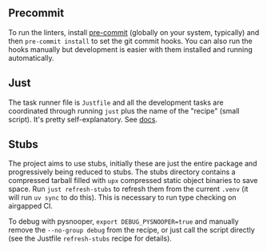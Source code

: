 ## Precommit

To run the linters, install [pre-commit](https://pre-commit.com/) (globally on your system,
typically) and then `pre-commit install` to set the git commit hooks. You can also run the hooks
manually but development is easier with them installed and running automatically.

## Just

The task runner file is `Justfile` and all the development tasks are coordinated through running
`just` plus the name of the "recipe" (small script). It's pretty self-explanatory. See [docs](https://github.com/casey/just).

## Stubs

The project aims to use stubs, initially these are just the entire package and progressively being
reduced to stubs. The stubs directory contains a compressed tarball filled with `upx` compressed
static object binaries to save space. Run `just refresh-stubs` to refresh them from the current
`.venv` (it will run `uv sync` to do this). This is necessary to run type checking on airgapped CI.

To debug with pysnooper, `export DEBUG_PYSNOOPER=true` and manually remove the `--no-group debug`
from the recipe, or just call the script directly (see the Justfile `refresh-stubs` recipe for details).
